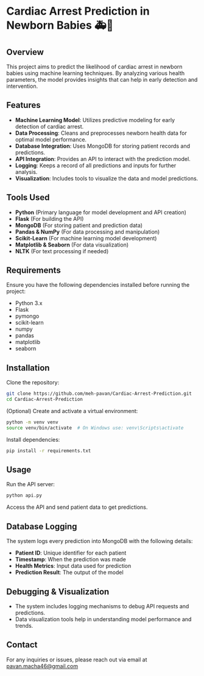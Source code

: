 # Cardiac Arrest Prediction in Newborn Babies 🚑👶

## Overview
This project aims to predict the likelihood of cardiac arrest in newborn babies using machine learning techniques. By analyzing various health parameters, the model provides insights that can help in early detection and intervention.

## Features
- **Machine Learning Model**: Utilizes predictive modeling for early detection of cardiac arrest.
- **Data Processing**: Cleans and preprocesses newborn health data for optimal model performance.
- **Database Integration**: Uses MongoDB for storing patient records and predictions.
- **API Integration**: Provides an API to interact with the prediction model.
- **Logging**: Keeps a record of all predictions and inputs for further analysis.
- **Visualization**: Includes tools to visualize the data and model predictions.

## Tools Used
- **Python** (Primary language for model development and API creation)
- **Flask** (For building the API)
- **MongoDB** (For storing patient and prediction data)
- **Pandas & NumPy** (For data processing and manipulation)
- **Scikit-Learn** (For machine learning model development)
- **Matplotlib & Seaborn** (For data visualization)
- **NLTK** (For text processing if needed)

## Requirements
Ensure you have the following dependencies installed before running the project:
- Python 3.x
- Flask
- pymongo
- scikit-learn
- numpy
- pandas
- matplotlib
- seaborn

## Installation
Clone the repository:
```bash
git clone https://github.com/meh-pavan/Cardiac-Arrest-Prediction.git
cd Cardiac-Arrest-Prediction
```

(Optional) Create and activate a virtual environment:
```bash
python -m venv venv
source venv/bin/activate  # On Windows use: venv\Scripts\activate
```

Install dependencies:
```bash
pip install -r requirements.txt
```

## Usage
Run the API server:
```bash
python api.py
```

Access the API and send patient data to get predictions.

## Database Logging
The system logs every prediction into MongoDB with the following details:
- **Patient ID**: Unique identifier for each patient
- **Timestamp**: When the prediction was made
- **Health Metrics**: Input data used for prediction
- **Prediction Result**: The output of the model

## Debugging & Visualization
- The system includes logging mechanisms to debug API requests and predictions.
- Data visualization tools help in understanding model performance and trends.

## Contact
For any inquiries or issues, please reach out via email at pavan.macha46@gmail.com


